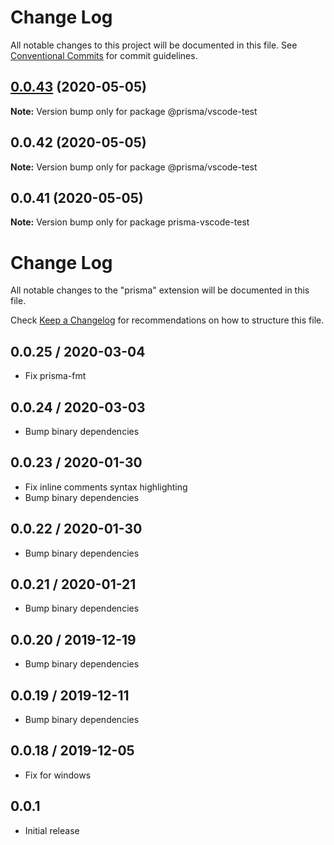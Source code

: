 # Change Log

All notable changes to this project will be documented in this file.
See [Conventional Commits](https://conventionalcommits.org) for commit guidelines.

## [0.0.43](https://github.com/prisma/vscode/compare/@prisma/vscode-test@0.0.42...@prisma/vscode-test@0.0.43) (2020-05-05)

**Note:** Version bump only for package @prisma/vscode-test





## 0.0.42 (2020-05-05)

**Note:** Version bump only for package @prisma/vscode-test

## 0.0.41 (2020-05-05)

**Note:** Version bump only for package prisma-vscode-test

# Change Log

All notable changes to the "prisma" extension will be documented in this file.

Check [Keep a Changelog](http://keepachangelog.com/) for recommendations on how
to structure this file.

## 0.0.25 / 2020-03-04

- Fix prisma-fmt

## 0.0.24 / 2020-03-03

- Bump binary dependencies

## 0.0.23 / 2020-01-30

- Fix inline comments syntax highlighting
- Bump binary dependencies

## 0.0.22 / 2020-01-30

- Bump binary dependencies

## 0.0.21 / 2020-01-21

- Bump binary dependencies

## 0.0.20 / 2019-12-19

- Bump binary dependencies

## 0.0.19 / 2019-12-11

- Bump binary dependencies

## 0.0.18 / 2019-12-05

- Fix for windows

## 0.0.1

- Initial release
